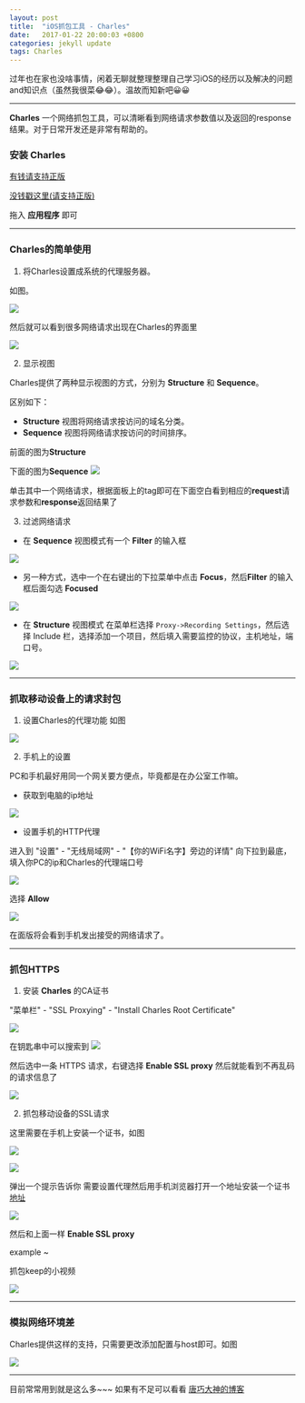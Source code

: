 ```yaml
---
layout: post
title:  "iOS抓包工具 - Charles"
date:   2017-01-22 20:00:03 +0800
categories: jekyll update
tags: Charles
---
```


过年也在家也没啥事情，闲着无聊就整理整理自己学习iOS的经历以及解决的问题and知识点（虽然我很菜😂😂）。温故而知新吧😀😀

---

**Charles** 一个网络抓包工具，可以清晰看到网络请求参数值以及返回的response结果。对于日常开发还是非常有帮助的。

### 安装 Charles

[有钱请支持正版](https://www.charlesproxy.com/)

[没钱戳这里(请支持正版)](http://oh6uhie7j.bkt.clouddn.com/charles-proxy-4.0.1.zip)

拖入  **应用程序**  即可

---

### Charles的简单使用

1. 将Charles设置成系统的代理服务器。

如图。

![](http://oh6uhie7j.bkt.clouddn.com/QQ20170122-193921@2x.png)

然后就可以看到很多网络请求出现在Charles的界面里

![](http://oh6uhie7j.bkt.clouddn.com/QQ20170122-193551@2x.png)

2. 显示视图

Charles提供了两种显示视图的方式，分别为 **Structure** 和 **Sequence**。

区别如下：

- **Structure** 视图将网络请求按访问的域名分类。
- **Sequence** 视图将网络请求按访问的时间排序。

前面的图为**Structure** 

下面的图为**Sequence**
![](http://oh6uhie7j.bkt.clouddn.com/QQ20170122-194802@2x.png)

单击其中一个网络请求，根据面板上的tag即可在下面空白看到相应的**request**请求参数和**response**返回结果了

3. 过滤网络请求

- 在 **Sequence** 视图模式有一个 **Filter** 的输入框

![](http://oh6uhie7j.bkt.clouddn.com/QQ20170122-195706@2x.png)

- 另一种方式，选中一个在右键出的下拉菜单中点击 **Focus**，然后**Filter** 的输入框后面勾选 **Focused** 

![](http://oh6uhie7j.bkt.clouddn.com/QQ20170122-200349@2x.png)

- 在 **Structure** 视图模式 在菜单栏选择 ```Proxy->Recording Settings```，然后选择 Include 栏，选择添加一个项目，然后填入需要监控的协议，主机地址，端口号。

![](http://oh6uhie7j.bkt.clouddn.com/QQ20170122-200139@2x.png)

---

### 抓取移动设备上的请求封包

1. 设置Charles的代理功能 如图

![](http://oh6uhie7j.bkt.clouddn.com/QQ20170122-201137@2x.png)

2. 手机上的设置

PC和手机最好用同一个网关要方便点，毕竟都是在办公室工作嘛。

- 获取到电脑的ip地址 

![](http://oh6uhie7j.bkt.clouddn.com/QQ20170122-201522@2x.png)

- 设置手机的HTTP代理

进入到 "设置" - "无线局域网" - "【你的WiFi名字】旁边的详情"
向下拉到最底，填入你PC的ip和Charles的代理端口号 

![](http://oh6uhie7j.bkt.clouddn.com/6646E7369EAC5D316F3E2C9AFD4C5513.png)

选择 **Allow** 

![](http://oh6uhie7j.bkt.clouddn.com/QQ20170122-202158@2x.png)

在面版将会看到手机发出接受的网络请求了。

---

### 抓包HTTPS

1. 安装 **Charles** 的CA证书

"菜单栏" - "SSL Proxying" - "Install Charles Root Certificate"

![](http://oh6uhie7j.bkt.clouddn.com/QQ20170122-202745@2x.png)

在钥匙串中可以搜索到
![](http://oh6uhie7j.bkt.clouddn.com/QQ20170122-202909@2x.png)

然后选中一条 HTTPS 请求，右键选择 **Enable SSL proxy** 然后就能看到不再乱码的请求信息了

![](http://oh6uhie7j.bkt.clouddn.com/QQ20170122-203656@2x.png)

2. 抓包移动设备的SSL请求

这里需要在手机上安装一个证书，如图

![](http://oh6uhie7j.bkt.clouddn.com/C140ACC2-C585-4CCA-9CE2-394FCA2B9359.png)

![](http://oh6uhie7j.bkt.clouddn.com/QQ20170122-203821@2x.png)

弹出一个提示告诉你 需要设置代理然后用手机浏览器打开一个地址安装一个证书  [地址](http://chls.pro/ssl)

![](http://oh6uhie7j.bkt.clouddn.com/1D32AC22C2B0BF8458259E30A7DF427F.png)

然后和上面一样 **Enable SSL proxy** 

example ~

抓包keep的小视频

![](http://oh6uhie7j.bkt.clouddn.com/QQ20170122-205909@2x.png)


---

### 模拟网络环境差

Charles提供这样的支持，只需要更改添加配置与host即可。如图

![](http://oh6uhie7j.bkt.clouddn.com/QQ20170122-205122@2x.png)

---

目前常常用到就是这么多~~~ 如果有不足可以看看 [唐巧大神的博客](http://blog.devtang.com/2015/11/14/charles-introduction/)
